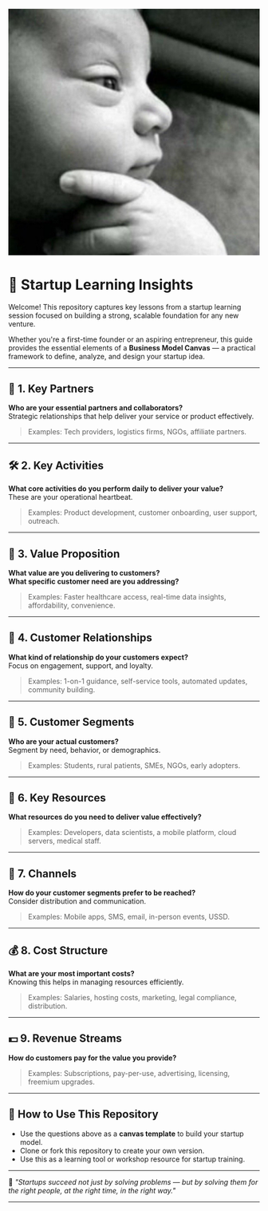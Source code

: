 ![Startup Banner](WhatsApp%20Image%202025-07-21%20at%2011.59.28_6793b41a.jpg)

# 🚀 Startup Learning Insights

Welcome! This repository captures key lessons from a startup learning session focused on building a strong, scalable foundation for any new venture.

Whether you're a first-time founder or an aspiring entrepreneur, this guide provides the essential elements of a **Business Model Canvas** — a practical framework to define, analyze, and design your startup idea.

---

## 🧩 1. Key Partners
**Who are your essential partners and collaborators?**  
Strategic relationships that help deliver your service or product effectively.

> Examples: Tech providers, logistics firms, NGOs, affiliate partners.

---

## 🛠 2. Key Activities
**What core activities do you perform daily to deliver your value?**  
These are your operational heartbeat.

> Examples: Product development, customer onboarding, user support, outreach.

---

## 💎 3. Value Proposition
**What value are you delivering to customers?**  
**What specific customer need are you addressing?**

> Examples: Faster healthcare access, real-time data insights, affordability, convenience.

---

## 🤝 4. Customer Relationships
**What kind of relationship do your customers expect?**  
Focus on engagement, support, and loyalty.

> Examples: 1-on-1 guidance, self-service tools, automated updates, community building.

---

## 🎯 5. Customer Segments
**Who are your actual customers?**  
Segment by need, behavior, or demographics.

> Examples: Students, rural patients, SMEs, NGOs, early adopters.

---

## 🔧 6. Key Resources
**What resources do you need to deliver value effectively?**

> Examples: Developers, data scientists, a mobile platform, cloud servers, medical staff.

---

## 📢 7. Channels
**How do your customer segments prefer to be reached?**  
Consider distribution and communication.

> Examples: Mobile apps, SMS, email, in-person events, USSD.

---

## 💰 8. Cost Structure
**What are your most important costs?**  
Knowing this helps in managing resources efficiently.

> Examples: Salaries, hosting costs, marketing, legal compliance, distribution.

---

## 💵 9. Revenue Streams
**How do customers pay for the value you provide?**

> Examples: Subscriptions, pay-per-use, advertising, licensing, freemium upgrades.

---

## 📘 How to Use This Repository
- Use the questions above as a **canvas template** to build your startup model.
- Clone or fork this repository to create your own version.
- Use this as a learning tool or workshop resource for startup training.

---

🧠 *"Startups succeed not just by solving problems — but by solving them for the right people, at the right time, in the right way."*

---
